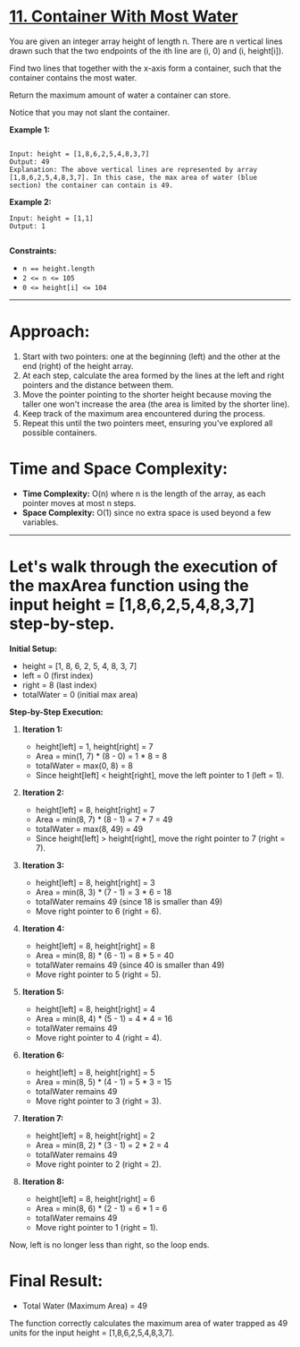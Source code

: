 # [11. Container With Most Water](https://leetcode.com/problems/container-with-most-water/description/)

You are given an integer array height of length n. There are n vertical lines drawn such that the two endpoints of the ith line are (i, 0) and (i, height[i]).

Find two lines that together with the x-axis form a container, such that the container contains the most water.

Return the maximum amount of water a container can store.

Notice that you may not slant the container.

 

**Example 1:**
```

Input: height = [1,8,6,2,5,4,8,3,7]
Output: 49
Explanation: The above vertical lines are represented by array [1,8,6,2,5,4,8,3,7]. In this case, the max area of water (blue section) the container can contain is 49.
```
**Example 2:**
```
Input: height = [1,1]
Output: 1
 
```
**Constraints:**

- ```n == height.length```
-  ```2 <= n <= 105```
- ```0 <= height[i] <= 104 ```


--- 


# Approach:
1. Start with two pointers: one at the beginning (left) and the other at the end (right) of the height array.
2. At each step, calculate the area formed by the lines at the left and right pointers and the distance between them.
3. Move the pointer pointing to the shorter height because moving the taller one won't increase the area (the area is limited by the shorter line).
4. Keep track of the maximum area encountered during the process.
5. Repeat this until the two pointers meet, ensuring you've explored all possible containers.

# Time and Space Complexity:
- **Time Complexity:** O(n) where n is the length of the array, as each pointer moves at most n steps.
- **Space Complexity:** O(1) since no extra space is used beyond a few variables.



*** 


# Let's walk through the execution of the maxArea function using the input height = [1,8,6,2,5,4,8,3,7] step-by-step.


**Initial Setup:**
- height = [1, 8, 6, 2, 5, 4, 8, 3, 7]
- left = 0 (first index)
- right = 8 (last index)
- totalWater = 0 (initial max area)

**Step-by-Step Execution:**

1. **Iteration 1:**

    - height[left] = 1, height[right] = 7
    - Area = min(1, 7) * (8 - 0) = 1 * 8 = 8
    - totalWater = max(0, 8) = 8
    - Since height[left] < height[right], move the left pointer to 1 (left = 1).
2. **Iteration 2:**

    - height[left] = 8, height[right] = 7
    - Area = min(8, 7) * (8 - 1) = 7 * 7 = 49
    - totalWater = max(8, 49) = 49
    - Since height[left] > height[right], move the right pointer to 7 (right = 7).

3. **Iteration 3:**

    - height[left] = 8, height[right] = 3
    - Area = min(8, 3) * (7 - 1) = 3 * 6 = 18
    - totalWater remains 49 (since 18 is smaller than 49)
    - Move right pointer to 6 (right = 6).

4. **Iteration 4:**

    - height[left] = 8, height[right] = 8
    - Area = min(8, 8) * (6 - 1) = 8 * 5 = 40
    - totalWater remains 49 (since 40 is smaller than 49)
    - Move right pointer to 5 (right = 5).

5. **Iteration 5:**

    - height[left] = 8, height[right] = 4
    - Area = min(8, 4) * (5 - 1) = 4 * 4 = 16
    - totalWater remains 49
    - Move right pointer to 4 (right = 4).

6. **Iteration 6:**

    - height[left] = 8, height[right] = 5
    - Area = min(8, 5) * (4 - 1) = 5 * 3 = 15
    - totalWater remains 49
    - Move right pointer to 3 (right = 3).

7. **Iteration 7:**

    - height[left] = 8, height[right] = 2
    - Area = min(8, 2) * (3 - 1) = 2 * 2 = 4
    - totalWater remains 49
    - Move right pointer to 2 (right = 2).

8. **Iteration 8:**

    - height[left] = 8, height[right] = 6
    - Area = min(8, 6) * (2 - 1) = 6 * 1 = 6
    - totalWater remains 49
    - Move right pointer to 1 (right = 1).

Now, left is no longer less than right, so the loop ends.

# Final Result:
- Total Water (Maximum Area) = 49

The function correctly calculates the maximum area of water trapped as 49 units for the input height = [1,8,6,2,5,4,8,3,7].







